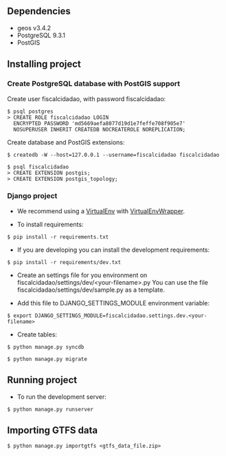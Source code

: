 ## Dependencies

* geos v3.4.2
* PostgreSQL 9.3.1
* PostGIS


## Installing project

### Create PostgreSQL database with PostGIS support

Create user fiscalcidadao, with password fiscalcidadao:
```
$ psql postgres
> CREATE ROLE fiscalcidadao LOGIN
  ENCRYPTED PASSWORD 'md5669aefa8077d19d1e7feffe708f905e7'
  NOSUPERUSER INHERIT CREATEDB NOCREATEROLE NOREPLICATION;
```

Create database and PostGIS extensions:
```
$ createdb -W --host=127.0.0.1 --username=fiscalcidadao fiscalcidadao

$ psql fiscalcidadao
> CREATE EXTENSION postgis;
> CREATE EXTENSION postgis_topology;
```

### Django project

- We recommend using a [VirtualEnv](http://www.virtualenv.org/en/latest/) with
  [VirtualEnvWrapper](http://virtualenvwrapper.readthedocs.org/en/latest/).

- To install requirements:

```
$ pip install -r requirements.txt
```

- If you are developing you can install the development requirements:

```
$ pip install -r requirements/dev.txt
```

- Create an settings file for you environment on fiscalcidadao/settings/dev/\<your-filename\>.py
  You can use the file fiscalcidadao/settings/dev/sample.py as a template.

- Add this file to DJANGO_SETTINGS_MODULE environment variable:

```
$ export DJANGO_SETTINGS_MODULE=fiscalcidadao.settings.dev.<your-filename>
```

- Create tables:

```
$ python manage.py syncdb

$ python manage.py migrate
```

## Running project

- To run the development server:

```
$ python manage.py runserver
```

## Importing GTFS data

```
$ python manage.py importgtfs <gtfs_data_file.zip> 
```
